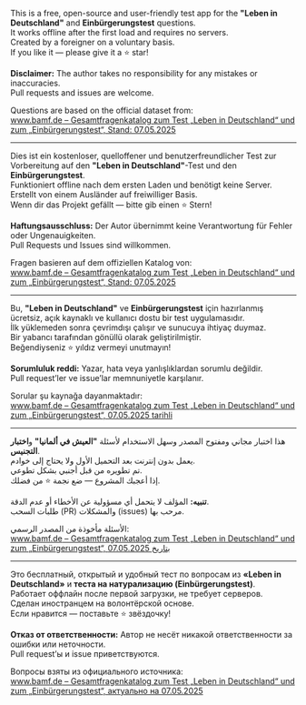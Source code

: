 
This is a free, open-source and user-friendly test app for the **"Leben in Deutschland"** and **Einbürgerungstest** questions.  
It works offline after the first load and requires no servers.  
Created by a foreigner on a voluntary basis.  
If you like it — please give it a ⭐ star!  

**Disclaimer:** The author takes no responsibility for any mistakes or inaccuracies.  
Pull requests and issues are welcome.  

Questions are based on the official dataset from:  
[www.bamf.de – Gesamtfragenkatalog zum Test „Leben in Deutschland“ und zum „Einbürgerungstest“, Stand: 07.05.2025](https://www.bamf.de)

---

Dies ist ein kostenloser, quelloffener und benutzerfreundlicher Test zur Vorbereitung auf den **"Leben in Deutschland"**-Test und den **Einbürgerungstest**.  
Funktioniert offline nach dem ersten Laden und benötigt keine Server.  
Erstellt von einem Ausländer auf freiwilliger Basis.  
Wenn dir das Projekt gefällt — bitte gib einen ⭐ Stern!  

**Haftungsausschluss:** Der Autor übernimmt keine Verantwortung für Fehler oder Ungenauigkeiten.  
Pull Requests und Issues sind willkommen.  

Fragen basieren auf dem offiziellen Katalog von:  
[www.bamf.de – Gesamtfragenkatalog zum Test „Leben in Deutschland“ und zum „Einbürgerungstest“, Stand: 07.05.2025](https://www.bamf.de)

---

Bu, **"Leben in Deutschland"** ve **Einbürgerungstest** için hazırlanmış ücretsiz, açık kaynaklı ve kullanıcı dostu bir test uygulamasıdır.  
İlk yüklemeden sonra çevrimdışı çalışır ve sunucuya ihtiyaç duymaz.  
Bir yabancı tarafından gönüllü olarak geliştirilmiştir.  
Beğendiyseniz ⭐ yıldız vermeyi unutmayın!  

**Sorumluluk reddi:** Yazar, hata veya yanlışlıklardan sorumlu değildir.  
Pull request’ler ve issue’lar memnuniyetle karşılanır.  

Sorular şu kaynağa dayanmaktadır:  
[www.bamf.de – Gesamtfragenkatalog zum Test „Leben in Deutschland“ und zum „Einbürgerungstest“, 07.05.2025 tarihli](https://www.bamf.de)

---

هذا اختبار مجاني ومفتوح المصدر وسهل الاستخدام لأسئلة **"العيش في ألمانيا"** و**اختبار التجنيس**.  
يعمل بدون إنترنت بعد التحميل الأول ولا يحتاج إلى خوادم.  
تم تطويره من قبل أجنبي بشكل تطوعي.  
إذا أعجبك المشروع — ضع نجمة ⭐ من فضلك.  

**تنبيه:** المؤلف لا يتحمل أي مسؤولية عن الأخطاء أو عدم الدقة.  
طلبات السحب (PR) والمشكلات (issues) مرحب بها.  

الأسئلة مأخوذة من المصدر الرسمي:  
[www.bamf.de – Gesamtfragenkatalog zum Test „Leben in Deutschland“ und zum „Einbürgerungstest“, بتاريخ 07.05.2025](https://www.bamf.de)

---

Это бесплатный, открытый и удобный тест по вопросам из **«Leben in Deutschland»** и **теста на натурализацию (Einbürgerungstest)**.  
Работает оффлайн после первой загрузки, не требует серверов.  
Сделан иностранцем на волонтёрской основе.  
Если нравится — поставьте ⭐ звёздочку!  

**Отказ от ответственности:** Автор не несёт никакой ответственности за ошибки или неточности.  
Pull request’ы и issue приветствуются.  

Вопросы взяты из официального источника:  
[www.bamf.de – Gesamtfragenkatalog zum Test „Leben in Deutschland“ und zum „Einbürgerungstest“, актуально на 07.05.2025](https://www.bamf.de)
